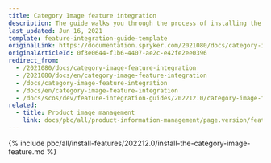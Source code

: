 ```yaml
---
title: Category Image feature integration
description: The guide walks you through the process of installing the Category Image feature in your project.
last_updated: Jun 16, 2021
template: feature-integration-guide-template
originalLink: https://documentation.spryker.com/2021080/docs/category-image-feature-integration
originalArticleId: 0f3e0644-f1b6-4407-ae2c-e42fe2ee0396
redirect_from:
  - /2021080/docs/category-image-feature-integration
  - /2021080/docs/en/category-image-feature-integration
  - /docs/category-image-feature-integration
  - /docs/en/category-image-feature-integration
  - /docs/scos/dev/feature-integration-guides/202212.0/category-image-feature-integration.html
related:
  - title: Product image management
    link: docs/pbc/all/product-information-management/page.version/feature-overviews/product-feature-overview/product-images-overview.html
---
```


{% include pbc/all/install-features/202212.0/install-the-category-image-feature.md %} <!-- To edit, see /_includes/pbc/all/install-features/202212.0/install-the-category-image-feature.md -->
